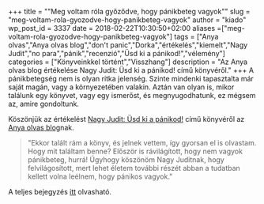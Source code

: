 +++
title = "&quot;Meg voltam róla győződve, hogy pánikbeteg vagyok&quot;"
slug = "meg-voltam-rola-gyozodve-hogy-panikbeteg-vagyok"
author = "kiado"
wp_post_id = 3337
date = 2018-02-22T10:30:50+02:00
aliases =["meg-voltam-rola-gyozodve-hogy-panikbeteg-vagyok"]
tags = ["Anya olvas","Anya olvas blog","don't panic","Dorka","értékelés","kiemelt","Nagy Judit","no para","pánik","recenzió","Üsd ki a pánikod!","vélemény"]
categories = ["Könyveinkkel történt","Visszhang"]
description = "Az Anya olvas blog értékelése Nagy Judit: Üsd ki a pánikod! című könyvéről."
+++
A pánikbetegség nem is olyan ritka jelenség. Szinte mindenki tapasztalta már saját magán, vagy a környezetében valakin. Aztán van olyan is, mikor találunk egy könyvet, vagy egy ismerőst, és megnyugodhatunk, ez mégsem az, amire gondoltunk.

Köszönjük az értékelést <a href="https://adlibrum.hu/katalogus/Nagy_Judit--Usd_ki_a_panikod.html">Nagy Judit: Üsd ki a pánikod!</a> című könyvéről az <a href="https://dorkaanyaolvas.blogspot.hu/2018/02/nagy-judit-usd-ki-panikod.html" target="_blank" rel="noopener">Anya olvas blog</a>nak.
<blockquote>"Ekkor talált rám a könyv, és jelnek vettem, így gyorsan el is olvastam. Hogy mit találtam benne? Először is rávilágított, hogy nem vagyok pánikbeteg, hurrá! Úgyhogy köszönöm Nagy Juditnak, hogy felvilágosított, mert lehet életem további részét abban a tudatban kellett volna leélnem, hogy pánikos vagyok."</blockquote>
A teljes bejegyzés <a href="https://dorkaanyaolvas.blogspot.hu/2018/02/nagy-judit-usd-ki-panikod.html" target="_blank" rel="noopener">itt</a> olvasható.